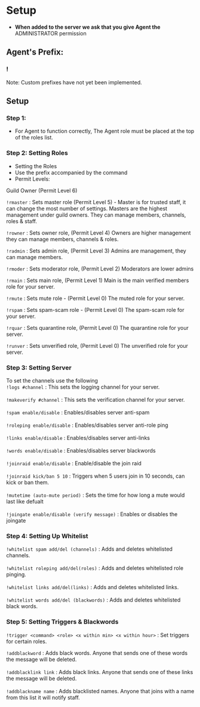 # Setup

* **When added to the server we ask that you give Agent the** ADMINISTRATOR permission

## Agent's Prefix: <a href="#wicks-prefix" id="wicks-prefix"></a>

### !

Note: Custom prefixes have not yet been implemented.

## Setup <a href="#quick-setup" id="quick-setup"></a>

### Step 1: <a href="#step-1" id="step-1"></a>

* For Agent to function correctly, The Agent role must be placed at the top of the roles list.

### Step 2: Setting Roles <a href="#step-2" id="step-2"></a>

* Setting the Roles
* Use the prefix accompanied by the command
* Permit Levels:

Guild Owner (Permit Level 6)

`!rmaster` : Sets master role (Permit Level 5) - Master is for trusted staff, it can change the most number of settings. Masters are the highest management under guild owners. They can manage members, channels, roles & staff.

`!rowner` : Sets owner role, (Permit Level 4) Owners are higher management they can manage members, channels & roles.

`!radmin` : Sets admin role, (Permit Level 3) Admins are management, they can manage members.

`!rmoder` : Sets moderator role, (Permit Level 2) Moderators are lower admins

`!rmain` : Sets main role, (Permit Level 1) Main is the main verified members role for your server.

`!rmute` : Sets mute role - (Permit Level 0) The muted role for your server.

`!rspam` : Sets spam-scam role - (Permit Level 0) The spam-scam role for your server.

`!rquar` : Sets quarantine role, (Permit Level 0) The quarantine role for your server.

`!runver` : Sets unverified role, (Permit Level 0) The unverified role for your server.

### Step 3: Setting Server <a href="#step-2" id="step-2"></a>

To set the channels use the following\
`!logs #channel` : This sets the logging channel for your server.\
\
`!makeverify #channel` : This sets the verification channel for your server.\
\
`!spam enable/disable` : Enables/disables server anti-spam\
\
`!roleping enable/disable` : Enables/disables server anti-role ping\
\
`!links enable/disable` : Enables/disables server anti-links\
\
`!words enable/disable` : Enables/disables server blackwords\
\
`!joinraid enable/disable` : Enable/disable the join raid\
\
`!joinraid kick/ban 5 10` : Triggers when 5 users join in 10 seconds, can kick or ban them.\
\
`!mutetime (auto-mute period)` : Sets the time for how long a mute would last like defualt\
\
`!joingate enable/disable (verify message)` : Enables or disables the joingate

### Step 4: Setting Up Whitelist <a href="#step-2" id="step-2"></a>

`!whitelist spam add/del (channels)` : Adds and deletes whitelisted channels.\
\
`!whitelist roleping add/del(roles)` : Adds and deletes whitelisted role pinging.\
\
`!whitelist links add/del(links)` : Adds and deletes whitelisted links.\
\
`!whitelist words add/del (blackwords)` : Adds and deletes whitelisted black words.

### Step 5: Setting Triggers & Blackwords <a href="#step-2" id="step-2"></a>

`!trigger <command> <role> <x within min> <x within hour>` : Set triggers for certain roles.

`!addblackword` : Adds black words. Anyone that sends one of these words the message will be deleted.\
\
`!addblacklink link` : Adds black links. Anyone that sends one of these links the message will be deleted.\
\
`!addblackname name` : Adds blacklisted names. Anyone that joins with a name from this list it will notify staff.

